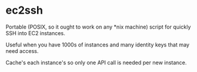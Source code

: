 # ec2ssh

Portable (POSIX, so it ought to work on any *nix machine) script for quickly SSH into EC2 instances.

Useful when you have 1000s of instances and many identity keys that may need access.

Cache's each instance's so only one API call is needed per new instance.
